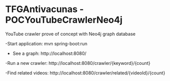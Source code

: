 # TFGAntivacunas - POCYouTubeCrawlerNeo4j

YouTube crawler prove of concept with Neo4j graph database

-Start application:
mvn spring-boot:run

- See a graph:
http://localhost:8080/

-Run a new crawler:
http://localhost:8080/crawler/{keyword}/{count}

-Find related videos:
http://localhost:8080/crawler/related/{videoId}/{count}
